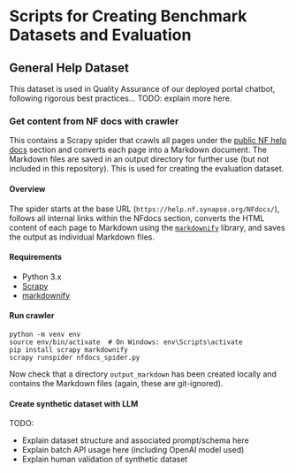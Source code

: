 # Scripts for Creating Benchmark Datasets and Evaluation 

## General Help Dataset

This dataset is used in Quality Assurance of our deployed portal chatbot, following rigorous best practices... TODO: explain more here.

### Get content from NF docs with crawler

This contains a Scrapy spider that crawls all pages under the [public NF help docs](https://help.nf.synapse.org/NFdocs/) section and converts each page into a Markdown document. The Markdown files are saved in an output directory for further use (but not included in this repository). This is used for creating the evaluation dataset.

#### Overview

The spider starts at the base URL (`https://help.nf.synapse.org/NFdocs/`), follows all internal links within the NFdocs section, converts the HTML content of each page to Markdown using the [`markdownify`](https://github.com/matthewwithanm/python-markdownify) library, and saves the output as individual Markdown files.

#### Requirements

- Python 3.x
- [Scrapy](https://scrapy.org/)
- [markdownify](https://github.com/matthewwithanm/python-markdownify)

#### Run crawler

```
python -m venv env
source env/bin/activate  # On Windows: env\Scripts\activate
pip install scrapy markdownify
scrapy runspider nfdocs_spider.py
```

Now check that a directory `output_markdown` has been created locally and contains the Markdown files (again, these are git-ignored).

#### Create synthetic dataset with LLM

TODO:
- Explain dataset structure and associated prompt/schema here
- Explain batch API usage here (including OpenAI model used)
- Explain human validation of synthetic dataset
